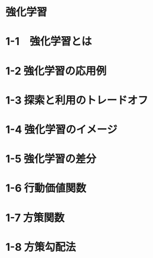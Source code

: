 # 強化学習

# 1-1　強化学習とは

# 1-2 強化学習の応用例
 
# 1-3 探索と利用のトレードオフ

# 1-4 強化学習のイメージ

# 1-5 強化学習の差分

# 1-6 行動価値関数

# 1-7 方策関数

# 1-8 方策勾配法
